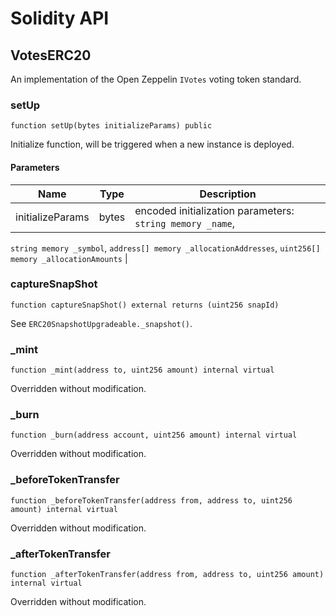 # Solidity API

## VotesERC20

An implementation of the Open Zeppelin `IVotes` voting token standard.

### setUp

```solidity
function setUp(bytes initializeParams) public
```

Initialize function, will be triggered when a new instance is deployed.

#### Parameters

| Name | Type | Description |
| ---- | ---- | ----------- |
| initializeParams | bytes | encoded initialization parameters: `string memory _name`, `string memory _symbol`, `address[] memory _allocationAddresses`,  `uint256[] memory _allocationAmounts` |

### captureSnapShot

```solidity
function captureSnapShot() external returns (uint256 snapId)
```

See `ERC20SnapshotUpgradeable._snapshot()`.

### _mint

```solidity
function _mint(address to, uint256 amount) internal virtual
```

Overridden without modification.

### _burn

```solidity
function _burn(address account, uint256 amount) internal virtual
```

Overridden without modification.

### _beforeTokenTransfer

```solidity
function _beforeTokenTransfer(address from, address to, uint256 amount) internal virtual
```

Overridden without modification.

### _afterTokenTransfer

```solidity
function _afterTokenTransfer(address from, address to, uint256 amount) internal virtual
```

Overridden without modification.

